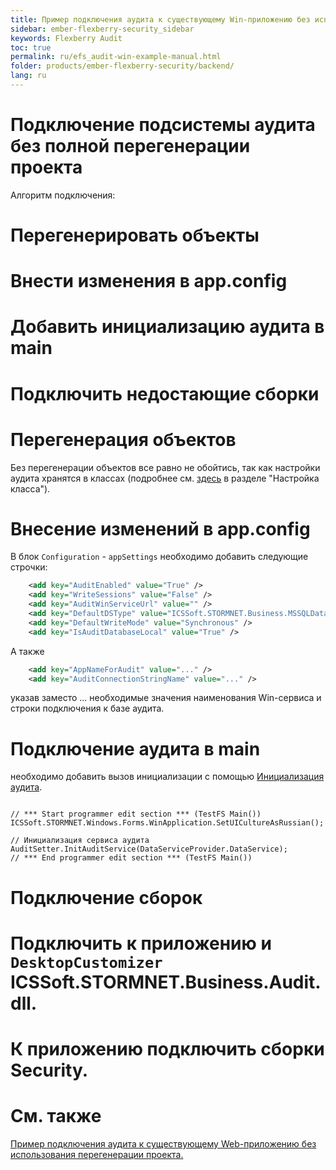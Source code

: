 ```yaml
---
title: Пример подключения аудита к существующему Win-приложению без использования перегенерации проекта. 
sidebar: ember-flexberry-security_sidebar
keywords: Flexberry Audit
toc: true
permalink: ru/efs_audit-win-example-manual.html
folder: products/ember-flexberry-security/backend/
lang: ru
---
```


# Подключение подсистемы аудита без полной перегенерации проекта
Алгоритм подключения:
# Перегенерировать объекты
# Внести изменения в app.config
# Добавить инициализацию аудита в main
# Подключить недостающие сборки

# Перегенерация объектов
Без перегенерации объектов все равно не обойтись, так как настройки аудита хранятся в классах (подробнее см. [здесь](audit-web.html) в разделе "Настройка класса").

# Внесение изменений в app.config
В блок `Configuration` - `appSettings` необходимо добавить следующие строчки:
```xml
    <add key="AuditEnabled" value="True" />
    <add key="WriteSessions" value="False" />
    <add key="AuditWinServiceUrl" value="" />
    <add key="DefaultDSType" value="ICSSoft.STORMNET.Business.MSSQLDataService, ICSSoft.STORMNET.Business.MSSQLDataService" />
    <add key="DefaultWriteMode" value="Synchronous" />
    <add key="IsAuditDatabaseLocal" value="True" />
```
А также 
```xml
    <add key="AppNameForAudit" value="..." />
    <add key="AuditConnectionStringName" value="..." />
```
указав заместо ... необходимые значения наименования Win-сервиса и строки подключения к базе аудита.

# Подключение аудита в main
необходимо добавить вызов инициализации с помощью [Инициализация аудита](audit-setter.html).
```

// *** Start programmer edit section *** (TestFS Main())
ICSSoft.STORMNET.Windows.Forms.WinApplication.SetUICultureAsRussian();

// Инициализация сервиса аудита
AuditSetter.InitAuditService(DataServiceProvider.DataService); 
// *** End programmer edit section *** (TestFS Main())
```

# Подключение сборок
# Подключить к приложению и `DesktopCustomizer` ICSSoft.STORMNET.Business.Audit.dll.
# К приложению подключить сборки Security.

# См. также
[Пример подключения аудита к существующему Web-приложению без использования перегенерации проекта.](audit-web-example-manual.html)
